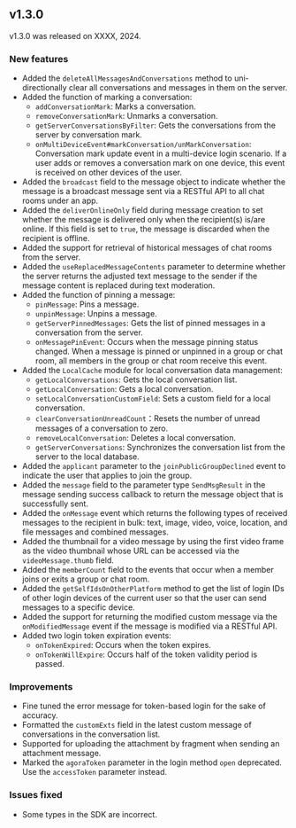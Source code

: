 ## v1.3.0

v1.3.0 was released on XXXX, 2024.

### New features

- Added the `deleteAllMessagesAndConversations` method to uni-directionally clear all conversations and messages in them on the server. 
- Added the function of marking a conversation: 
  - `addConversationMark`: Marks a conversation.
  - `removeConversationMark`: Unmarks a conversation.
  - `getServerConversationsByFilter`: Gets the conversations from the server by conversation mark.
  - `onMultiDeviceEvent#markConversation/unMarkConversation`: Conversation mark update event in a multi-device login scenario. If a user adds or removes a conversation mark on one device,  this event is received on other devices of the user.
- Added the `broadcast` field to the message object to indicate whether the message is a broadcast message sent via a RESTful API to all chat rooms under an app.
- Added the `deliverOnlineOnly` field during message creation to set whether the message is delivered only when the recipient(s) is/are online. If this field is set to `true`, the message is discarded when the recipient is offline.
- Added the support for retrieval of historical messages of chat rooms from the server.
- Added the `useReplacedMessageContents` parameter to determine whether the server returns the adjusted text message to the sender if the message content is replaced during text moderation.
- Added the function of pinning a message:
  - `pinMessage`: Pins a message. 
  - `unpinMessage`: Unpins a message. 
  - `getServerPinnedMessages`: Gets the list of pinned messages in a conversation from the server. 
  - `onMessagePinEvent`: Occurs when the message pinning status changed. When a message is pinned or unpinned in a group or chat room, all members in the group or chat room receive this event. 
- Added the `LocalCache` module for local conversation data management:
  - `getLocalConversations`: Gets the local conversation list.
  - `getLocalConversation`: Gets a local conversation.
  - `setLocalConversationCustomField`: Sets a custom field for a local conversation.
  - `clearConversationUnreadCount`：Resets the number of unread messages of a conversation to zero.  
  - `removeLocalConversation`: Deletes a local conversation.
  - `getServerConversations`: Synchronizes the conversation list from the server to the local database.
- Added the `applicant` parameter to the `joinPublicGroupDeclined` event to indicate the user that applies to join the group. 
- Added the `message` field to the parameter type `SendMsgResult` in the message sending success callback to return the message object that is successfully sent.
- Added the `onMessage` event which returns the following types of received messages to the recipient in bulk: text, image, video, voice, location, and file messages and combined messages.
- Added the thumbnail for a video message by using the first video frame as the video thumbnail whose URL can be accessed via the `videoMessage.thumb` field. 
- Added the `memberCount` field to the events that occur when a member joins or exits a group or chat room. 
- Added the `getSelfIdsOnOtherPlatform` method to get the list of login IDs of other login devices of the current user so that the user can send messages to a specific device.
- Added the support for returning the modified custom message via the `onModifiedMessage` event if the message is modified via a RESTful API. 
- Added two login token expiration events:
  - `onTokenExpired`: Occurs when the token expires.
  - `onTokenWillExpire`: Occurs half of the token validity period is passed.

### Improvements

- Fine tuned the error message for token-based login for the sake of accuracy.
- Formatted the `customExts` field in the latest custom message of conversations in the conversation list.
- Supported for uploading the attachment by fragment when sending an attachment message.
- Marked the `agoraToken` parameter in the login method `open` deprecated. Use the `accessToken` parameter instead.

### Issues fixed

- Some types in the SDK are incorrect. 